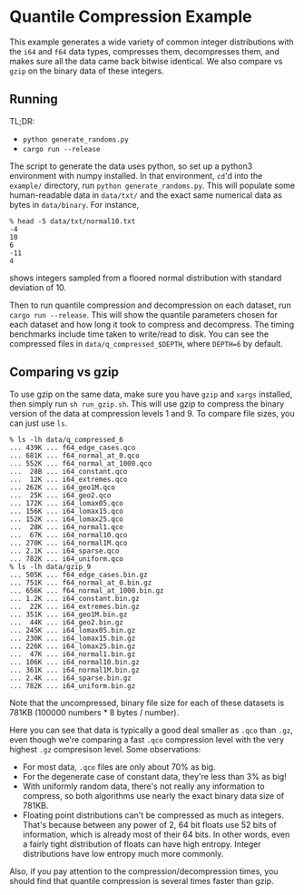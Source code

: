 # Quantile Compression Example

This example generates a wide variety of common integer distributions
with the `i64` and `f64` data types,
compresses them, decompresses them, and makes sure
all the data came back bitwise identical.
We also compare vs `gzip` on the binary data of these integers.

## Running

TL;DR:
* `python generate_randoms.py`
* `cargo run --release`

The script to generate the data uses python, so set up a python3
environment with numpy installed.
In that environment, `cd`'d into the `example/` directory, run
`python generate_randoms.py`.
This will populate some human-readable data in `data/txt/` and
the exact same numerical data as bytes in `data/binary`.
For instance,
```
% head -5 data/txt/normal10.txt
-4
10
6
-11
4
```
shows integers sampled from a floored normal distribution with standard
deviation of 10.

Then to run quantile compression and decompression on each dataset, run
`cargo run --release`.
This will show the quantile parameters chosen for each dataset and how long
it took to compress and decompress.
The timing benchmarks include time taken to write/read to disk.
You can see the compressed files in `data/q_compressed_$DEPTH`, where `DEPTH=6`
by default.

## Comparing vs gzip

To use gzip on the same data, make sure you have `gzip` and `xargs` installed,
then simply run `sh run_gzip.sh`.
This will use gzip to compress the binary version of the data at compression
levels 1 and 9.
To compare file sizes, you can just use `ls`.

```
% ls -lh data/q_compressed_6
... 439K ... f64_edge_cases.qco
... 681K ... f64_normal_at_0.qco
... 552K ... f64_normal_at_1000.qco
...  28B ... i64_constant.qco
...  12K ... i64_extremes.qco
... 262K ... i64_geo1M.qco
...  25K ... i64_geo2.qco
... 172K ... i64_lomax05.qco
... 156K ... i64_lomax15.qco
... 152K ... i64_lomax25.qco
...  28K ... i64_normal1.qco
...  67K ... i64_normal10.qco
... 270K ... i64_normal1M.qco
... 2.1K ... i64_sparse.qco
... 782K ... i64_uniform.qco
% ls -lh data/gzip_9         
... 505K ... f64_edge_cases.bin.gz
... 751K ... f64_normal_at_0.bin.gz
... 656K ... f64_normal_at_1000.bin.gz
... 1.2K ... i64_constant.bin.gz
...  22K ... i64_extremes.bin.gz
... 351K ... i64_geo1M.bin.gz
...  44K ... i64_geo2.bin.gz
... 245K ... i64_lomax05.bin.gz
... 230K ... i64_lomax15.bin.gz
... 226K ... i64_lomax25.bin.gz
...  47K ... i64_normal1.bin.gz
... 106K ... i64_normal10.bin.gz
... 361K ... i64_normal1M.bin.gz
... 2.4K ... i64_sparse.bin.gz
... 782K ... i64_uniform.bin.gz
```

Note that the uncompressed, binary file size for each of these datasets
is 781KB (100000 numbers * 8 bytes / number).

Here you can see that data is typically a good deal smaller
as `.qco` than `.gz`, even though we're comparing a fast
`.qco` compression level with the very highest
`.gz` compresison level.
Some observations:
* For most data, `.qco` files are only about 70% as big.
* For the degenerate case of constant data, 
they're less than 3% as big!
* With uniformly random data, there's not really any information to compress,
so both algorithms use nearly the exact binary data size of 781KB.
* Floating point distributions can't be compressed as much as integers.
That's because between any power of 2, 64 bit floats use 52 bits of
information, which is already most of their 64 bits.
In other words, even a fairly tight distribution of floats can have high
entropy.
Integer distributions have low entropy much more commonly.



Also, if you pay attention to the compression/decompression times, you
should find that quantile compression is several times faster than gzip.
